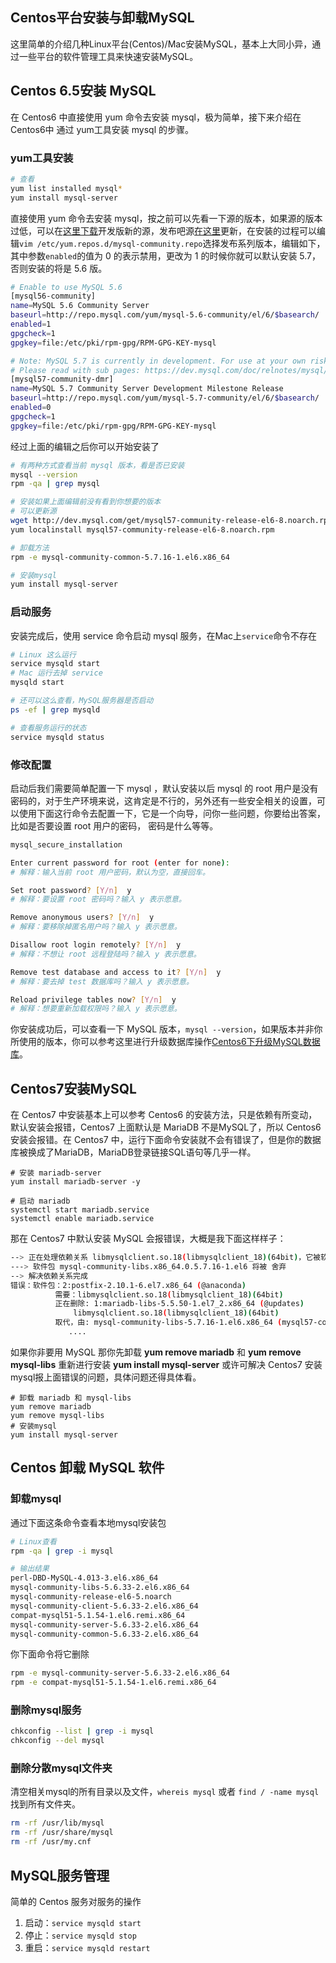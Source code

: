 
Centos平台安装与卸载MySQL
---

这里简单的介绍几种Linux平台(Centos)/Mac安装MySQL，基本上大同小异，通过一些平台的软件管理工具来快速安装MySQL。

## Centos 6.5安装 MySQL

在 Centos6 中直接使用 yum 命令去安装 mysql，极为简单，接下来介绍在Centos6中 通过 yum工具安装 mysql 的步骤。

### yum工具安装

```bash
# 查看
yum list installed mysql*
yum install mysql-server
```

直接使用 yum 命令去安装 mysql，按之前可以先看一下源的版本，如果源的版本过低，可以在[这里下载](http://dev.mysql.com/downloads/repo/yum/)开发版新的源，发布吧源[在这里](http://repo.mysql.com/yum/)更新，在安装的过程可以编辑`vim /etc/yum.repos.d/mysql-community.repo`选择发布系列版本，编辑如下，其中参数`enabled`的值为 0 的表示禁用，更改为 1 的时候你就可以默认安装 5.7，否则安装的将是 5.6 版。

```bash
# Enable to use MySQL 5.6
[mysql56-community]
name=MySQL 5.6 Community Server
baseurl=http://repo.mysql.com/yum/mysql-5.6-community/el/6/$basearch/
enabled=1
gpgcheck=1
gpgkey=file:/etc/pki/rpm-gpg/RPM-GPG-KEY-mysql

# Note: MySQL 5.7 is currently in development. For use at your own risk.
# Please read with sub pages: https://dev.mysql.com/doc/relnotes/mysql/5.7/en/
[mysql57-community-dmr]
name=MySQL 5.7 Community Server Development Milestone Release
baseurl=http://repo.mysql.com/yum/mysql-5.7-community/el/6/$basearch/
enabled=0
gpgcheck=1
gpgkey=file:/etc/pki/rpm-gpg/RPM-GPG-KEY-mysql
```

经过上面的编辑之后你可以开始安装了

```bash
# 有两种方式查看当前 mysql 版本，看是否已安装
mysql --version
rpm -qa | grep mysql

# 安装如果上面编辑前没有看到你想要的版本
# 可以更新源
wget http://dev.mysql.com/get/mysql57-community-release-el6-8.noarch.rpm
yum localinstall mysql57-community-release-el6-8.noarch.rpm

# 卸载方法
rpm -e mysql-community-common-5.7.16-1.el6.x86_64

# 安装mysql
yum install mysql-server
```

### 启动服务

安装完成后，使用 service 命令启动 mysql 服务，在Mac上`service`命令不存在

```bash
# Linux 这么运行
service mysqld start
# Mac 运行去掉 service
mysqld start

# 还可以这么查看，MySQL服务器是否启动
ps -ef | grep mysqld

# 查看服务运行的状态
service mysqld status
```

### 修改配置

启动后我们需要简单配置一下 mysql ，默认安装以后 mysql 的 root 用户是没有密码的，对于生产环境来说，这肯定是不行的，另外还有一些安全相关的设置，可以使用下面这行命令去配置一下，它是一个向导，问你一些问题，你要给出答案，比如是否要设置 root 用户的密码， 密码是什么等等。

```bash
mysql_secure_installation

Enter current password for root (enter for none):
# 解释：输入当前 root 用户密码，默认为空，直接回车。

Set root password? [Y/n]  y
# 解释：要设置 root 密码吗？输入 y 表示愿意。

Remove anonymous users? [Y/n]  y
# 解释：要移除掉匿名用户吗？输入 y 表示愿意。

Disallow root login remotely? [Y/n]  y
# 解释：不想让 root 远程登陆吗？输入 y 表示愿意。

Remove test database and access to it? [Y/n]  y
# 解释：要去掉 test 数据库吗？输入 y 表示愿意。

Reload privilege tables now? [Y/n]  y
# 解释：想要重新加载权限吗？输入 y 表示愿意。

```


你安装成功后，可以查看一下 MySQL 版本，`mysql --version`，如果版本并非你所使用的版本，你可以参考这里进行升级数据库操作[Centos6下升级MySQL数据库](../chapter17/1.2.md)。

## Centos7安装MySQL

在 Centos7 中安装基本上可以参考 Centos6 的安装方法，只是依赖有所变动，默认安装会报错，Centos7 上面默认是 MariaDB 不是MySQL了，所以 Centos6 安装会报错。在 Centos7 中，运行下面命令安装就不会有错误了，但是你的数据库被换成了MariaDB，MariaDB登录链接SQL语句等几乎一样。

```shell
# 安装 mariadb-server
yum install mariadb-server -y

# 启动 mariadb
systemctl start mariadb.service
systemctl enable mariadb.service
```

那在 Centos7 中默认安装 MySQL 会报错误，大概是我下面这样样子：

```bash
--> 正在处理依赖关系 libmysqlclient.so.18(libmysqlclient_18)(64bit)，它被软件包 2:postfix-2.10.1-6.el7.x86_64 需要
---> 软件包 mysql-community-libs.x86_64.0.5.7.16-1.el6 将被 舍弃
--> 解决依赖关系完成
错误：软件包：2:postfix-2.10.1-6.el7.x86_64 (@anaconda)
          需要：libmysqlclient.so.18(libmysqlclient_18)(64bit)
          正在删除: 1:mariadb-libs-5.5.50-1.el7_2.x86_64 (@updates)
              libmysqlclient.so.18(libmysqlclient_18)(64bit)
          取代，由: mysql-community-libs-5.7.16-1.el6.x86_64 (mysql57-community)
             ....
```

如果你非要用 MySQL 那你先卸载 **yum remove mariadb** 和 **yum remove mysql-libs** 重新进行安装 **yum install mysql-server** 或许可解决 Centos7 安装mysql报上面错误的问题，具体问题还得具体看。

```shell
# 卸载 mariadb 和 mysql-libs
yum remove mariadb
yum remove mysql-libs
# 安装mysql
yum install mysql-server
```

## Centos 卸载 MySQL 软件

### 卸载mysql

通过下面这条命令查看本地mysql安装包

```bash
# Linux查看
rpm -qa | grep -i mysql

# 输出结果
perl-DBD-MySQL-4.013-3.el6.x86_64
mysql-community-libs-5.6.33-2.el6.x86_64
mysql-community-release-el6-5.noarch
mysql-community-client-5.6.33-2.el6.x86_64
compat-mysql51-5.1.54-1.el6.remi.x86_64
mysql-community-server-5.6.33-2.el6.x86_64
mysql-community-common-5.6.33-2.el6.x86_64
```

你下面命令将它删除

```bash
rpm -e mysql-community-server-5.6.33-2.el6.x86_64
rpm -e compat-mysql51-5.1.54-1.el6.remi.x86_64
```


### 删除mysql服务

```bash
chkconfig --list | grep -i mysql
chkconfig --del mysql
```

### 删除分散mysql文件夹

清空相关mysql的所有目录以及文件，`whereis mysql` 或者 `find / -name mysql` 找到所有文件夹。

```bash
rm -rf /usr/lib/mysql
rm -rf /usr/share/mysql
rm -rf /usr/my.cnf
```

## MySQL服务管理

简单的 Centos 服务对服务的操作

1. 启动：`service mysqld start `
2. 停止：`service mysqld stop `
3. 重启：`service mysqld restart`
